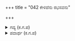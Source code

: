 +++
title = "042 ಕೇಳಿದೆನು ರಭಸವನು"

+++

<details><summary>ಗದ್ಯ (ಕ.ಗ.ಪ) </summary>

42. "ಹೆಚ್ಚಾದ ರಭಸದ ಧ್ವನಿಯನ್ನು ಕೇಳಿದೆನು. ಕೆಂಧೂಳಿಯನ್ನು ಕಂಡೆನು. ಶತ್ರು ಸೈನ್ಯದ ವೀರರನ್ನು ಕಂಡೆನು. ಆದರೆ ದ್ರೋಣನನ್ನು ಮಾತ್ರ ಕಾಣಲಾಗುತ್ತಿಲ್ಲ. ಕೇಳಿದ ನಿಮಿಷಾರ್ಧದಲ್ಲಿ ಕೆಂಧೂಳನ್ನು ಕಾಣುತ್ತಿಲ್ಲ. ಶತ್ರುರಾಜರನ್ನೂ ಕಾಣುತ್ತಿಲ್ಲ. ಅರಸನೇ ಕೇಳು ದ್ರೋಣನನ್ನು ಮಾತ್ರ ಕಂಡೆನು."
</details>

<details><summary>ಪದಾರ್ಥ (ಕ.ಗ.ಪ) </summary>

ಚಾಪಧೂರ್ಜಟಿ-ಶಸ್ತ್ರ ವಿದ್ಯೆಯಲ್ಲಿ ಶಿವನಿಗೆ ಸಮಾನನಾದವನು, ದ್ರೋಣ,
</details>
